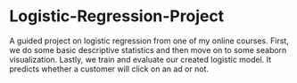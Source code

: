 # Logistic-Regression-Project
A guided project on logistic regression from one of my online courses. First, we do some basic descriptive statistics and then move on to some seaborn visualization. Lastly, we train and evaluate our created logistic model. It predicts whether a customer will click on an ad or not.
